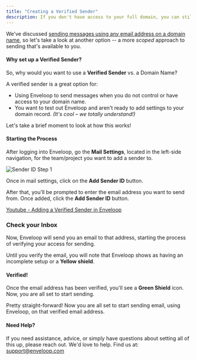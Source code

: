 ```yaml
---
title: "Creating a Verified Sender"
description: If you don't have access to your full domain, you can still verify your specific email address and send from it -- it only takes a moment to set up.
---
```


We've discussed [sending messages using any email address on a domain name](../../getting-started/adding-a-sending-domain), so let's take a look at another option -- a more _scoped_ approach to sending that's available to you.

#### Why set up a Verified Sender?

So, why would you want to use a **Verified Sender** vs. a Domain Name?&#x20;

A verified sender is a great option for:

* Using Enveloop to send messages when you do not control or have access to your domain name.
* You want to test out Enveloop and aren't ready to add settings to your domain record. _(It's cool – we totally understand!)_

Let's take a brief moment to look at how this works!

#### Starting the Process <a href="#adding-a-verified-sender" id="adding-a-verified-sender"></a>

After logging into Enveloop, go the **Mail Settings**, located in the left-side navigation, for the team/project you want to add a sender to.

![Sender ID Step 1](/images/sender-id-01.png)

Once in mail settings, click on the **Add Sender ID** button.

After that, you'll be prompted to enter the email address you want to send from. Once added, click the **Add Sender ID** button.

[Youtube - Adding a Verified Sender in Enveloop](https://youtu.be/ENcFd-_JEm4)

### Check your Inbox

Now, Enveloop will send you an email to that address, starting the process of verifying your access for sending.

Until you verify the email, you will note that Enveloop shows as having an incomplete setup or a **Yellow shield**.

#### Verified!

Once the email address has been verified, you'll see a **Green Shield** icon. Now, you are all set to start sending.

Pretty straight-forward! Now you are all set to start sending email, using Enveloop, on that verified email address.

#### Need Help? <a href="#need-help" id="need-help"></a>

If you need assistance, advice, or simply have questions about setting all of this up, please reach out. We'd love to help. Find us at: support@enveloop.com
